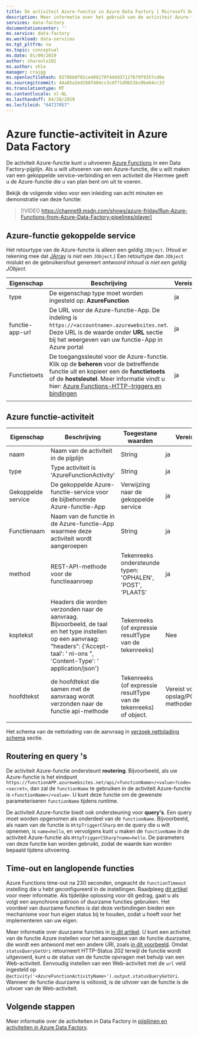 ```yaml
---
title: De activiteit Azure-functie in Azure Data Factory | Microsoft Docs
description: Meer informatie over het gebruik van de activiteit Azure-functie om uit te voeren van een Azure-functie in een Data Factory-pijplijn
services: data-factory
documentationcenter: ''
ms.service: data-factory
ms.workload: data-services
ms.tgt_pltfrm: na
ms.topic: conceptual
ms.date: 01/09/2019
author: sharonlo101
ms.author: shlo
manager: craigg
ms.openlocfilehash: 82786b8f01ce409179f4ddd37127679f9357cd0e
ms.sourcegitcommit: 44a85a2ed288f484cc3cdf71d9b51bc0be64cc33
ms.translationtype: MT
ms.contentlocale: nl-NL
ms.lasthandoff: 04/28/2019
ms.locfileid: "64727057"
---
```

# <a name="azure-function-activity-in-azure-data-factory"></a>Azure functie-activiteit in Azure Data Factory

De activiteit Azure-functie kunt u uitvoeren [Azure Functions](../azure-functions/functions-overview.md) in een Data Factory-pijplijn. Als u wilt uitvoeren van een Azure-functie, die u wilt maken van een gekoppelde service-verbinding en een activiteit die Hiermee geeft u de Azure-functie die u van plan bent om uit te voeren.

Bekijk de volgende video voor een inleiding van acht minuten en demonstratie van deze functie:

> [!VIDEO https://channel9.msdn.com/shows/azure-friday/Run-Azure-Functions-from-Azure-Data-Factory-pipelines/player]

## <a name="azure-function-linked-service"></a>Azure-functie gekoppelde service

Het retourtype van de Azure-functie is alleen een geldig `JObject`. (Houd er rekening mee dat [JArray](https://www.newtonsoft.com/json/help/html/T_Newtonsoft_Json_Linq_JArray.htm) is *niet* een `JObject`.) Een retourtype dan `JObject` mislukt en de gebruikersfout genereert *antwoord inhoud is niet een geldig JObject*.

| **Eigenschap** | **Beschrijving** | **Vereist** |
| --- | --- | --- |
| type   | De eigenschap type moet worden ingesteld op: **AzureFunction** | ja |
| functie-app-url | De URL voor de Azure-functie-App. De indeling is `https://<accountname>.azurewebsites.net`. Deze URL is de waarde onder **URL** sectie bij het weergeven van uw functie-App in Azure portal  | ja |
| Functietoets | De toegangssleutel voor de Azure-functie. Klik op de **beheren** voor de betreffende functie uit en kopieer een de **functietoets** of de **hostsleutel**. Meer informatie vindt u hier: [Azure Functions-HTTP-triggers en bindingen](../azure-functions/functions-bindings-http-webhook.md#authorization-keys) | ja |
|   |   |   |

## <a name="azure-function-activity"></a>Azure functie-activiteit

| **Eigenschap**  | **Beschrijving** | **Toegestane waarden** | **Vereist** |
| --- | --- | --- | --- |
| naam  | Naam van de activiteit in de pijplijn  | String | ja |
| type  | Type activiteit is 'AzureFunctionActivity' | String | ja |
| Gekoppelde service | De gekoppelde Azure-functie-service voor de bijbehorende Azure-functie-App  | Verwijzing naar de gekoppelde service | ja |
| Functienaam  | Naam van de functie in de Azure-functie-App waarmee deze activiteit wordt aangeroepen | String | ja |
| method  | REST-API-methode voor de functieaanroep | Tekenreeks ondersteunde typen: 'OPHALEN', 'POST', 'PLAATS'   | ja |
| koptekst  | Headers die worden verzonden naar de aanvraag. Bijvoorbeeld, de taal en het type instellen op een aanvraag: "headers": {'Accept-taal': ' nl-ons ", 'Content-Type': ' application/json'} | Tekenreeks (of expressie resultType van de tekenreeks) | Nee |
| hoofdtekst  | de hoofdtekst die samen met de aanvraag wordt verzonden naar de functie api-methode  | Tekenreeks (of expressie resultType van de tekenreeks) of object.   | Vereist voor opslag/POST-methoden |
|   |   |   | |

Het schema van de nettolading van de aanvraag in [verzoek nettolading schema](control-flow-web-activity.md#request-payload-schema) sectie.

## <a name="routing-and-queries"></a>Routering en query 's

De activiteit Azure-functie ondersteunt **routering**. Bijvoorbeeld, als uw Azure-functie is het eindpunt `https://functionAPP.azurewebsites.net/api/<functionName>/<value>?code=<secret>`, dan zal de `functionName` te gebruiken in de activiteit Azure-functie is `<functionName>/<value>`. U kunt deze functie om de gewenste parameteriseren `functionName` tijdens runtime.

De activiteit Azure-functie biedt ook ondersteuning voor **query's**. Een query moet worden opgenomen als onderdeel van de `functionName`. Bijvoorbeeld, als naam van de functie is `HttpTriggerCSharp` en de query die u wilt opnemen, is `name=hello`, en vervolgens kunt u maken de `functionName` in de activiteit Azure-functie als `HttpTriggerCSharp?name=hello`. De parameters van deze functie kan worden gebruikt, zodat de waarde kan worden bepaald tijdens uitvoering.

## <a name="timeout-and-long-running-functions"></a>Time-out en langlopende functies

Azure Functions time-out na 230 seconden, ongeacht de `functionTimeout` instelling die u hebt geconfigureerd in de instellingen. Raadpleeg [dit artikel](../azure-functions/functions-versions.md#timeout) voor meer informatie. Als tijdelijke oplossing voor dit gedrag, gaat u als volgt een asynchrone patroon of duurzame functies gebruiken. Het voordeel van duurzame functies is dat deze verbindingen bieden een mechanisme voor hun eigen status bij te houden, zodat u hoeft voor het implementeren van uw eigen.

Meer informatie over duurzame functies in [in dit artikel](../azure-functions/durable/durable-functions-overview.md). U kunt een activiteit van de functie Azure instellen voor het aanroepen van de functie duurzame, die wordt een antwoord met een andere URI, zoals [in dit voorbeeld](../azure-functions/durable/durable-functions-http-api.md#http-api-url-discovery). Omdat `statusQueryGetUri` retourneert HTTP-Status 202 terwijl de functie wordt uitgevoerd, kunt u de status van de functie opvragen met behulp van een Web-activiteit. Eenvoudig instellen van een Web-activiteit met de `url` veld ingesteld op `@activity('<AzureFunctionActivityName>').output.statusQueryGetUri`. Wanneer de functie duurzame is voltooid, is de uitvoer van de functie is de uitvoer van de Web-activiteit.


## <a name="next-steps"></a>Volgende stappen

Meer informatie over de activiteiten in Data Factory in [pijplijnen en activiteiten in Azure Data Factory](concepts-pipelines-activities.md).
